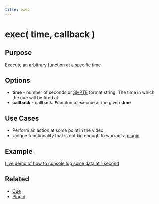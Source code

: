 ```yaml
---
title: exec
---
```

# exec( time, callback ) #

## Purpose ##

Execute an arbitrary function at a specific time

## Options ##

* **time** - number of seconds or [SMPTE](http://en.wikipedia.org/wiki/SMPTE_timecode) format string. The time in which the cue will be fired at
* **callback** - callback. Function to execute at the given **time**

## Use Cases ##

* Perform an action at some point in the video
* Unique functionality that is not big enough to warrant a [plugin](/popcorn-docs/utility-methods/#plugin)

## Example ##

[Live demo of how to console.log some data at 1 second](http://jsfiddle.net/popcornjs/6SzsX/)

## Related ##

* [Cue](#cue)
* [Plugin](/popcorn-docs/utility-methods/#plugin)
